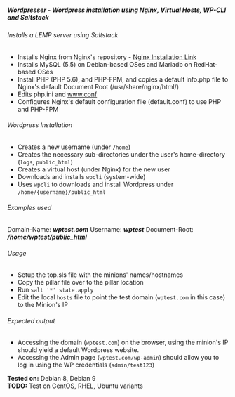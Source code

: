 ##### Wordpresser - Wordpress installation using Nginx, Virtual Hosts, WP-CLI and Saltstack  
  
###### Installs a LEMP server using Saltstack

- Installs Nginx from Nginx's repository - [Nginx Installation Link](https://www.nginx.com/resources/wiki/start/topics/tutorials/install/)
- Installs MySQL (5.5) on Debian-based OSes and Mariadb on RedHat-based OSes
- Install PHP (PHP 5.6), and PHP-FPM, and copies a default info.php file to Nginx's default Document Root (/usr/share/nginx/html/)
- Edits php.ini and www.conf
- Configures Nginx's default configuration file (default.conf) to use PHP and PHP-FPM

###### Wordpress Installation

- Creates a new username (under `/home`)
- Creates the necessary sub-directories under the user's home-directory (`logs`, `public_html`)
- Creates a virtual host (under Nginx) for the new user
- Downloads and installs `wpcli` (system-wide)
- Uses `wpcli` to downloads and install Wordpress under `/home/{username}/public_html`

###### Examples used

Domain-Name: ***wptest.com***
Username: ***wptest***
Document-Root: ***/home/wptest/public_html***

###### Usage

- Setup the top.sls file with the minions' names/hostnames
- Copy the pillar file over to the pillar location
- Run `salt '*' state.apply`
- Edit the local `hosts` file to point the test domain (`wptest.com` in this case) to the Minion's IP

###### Expected output

- Accessing the domain (`wptest.com`) on the browser, using the minion's IP should yield a default Wordpress website.
- Accessing the Admin page (`wptest.com/wp-admin`) should allow you to log in using the WP credentials (`admin/test123`)
  
**Tested on:** Debian 8, Debian 9  
**TODO:**  Test on CentOS, RHEL, Ubuntu variants
